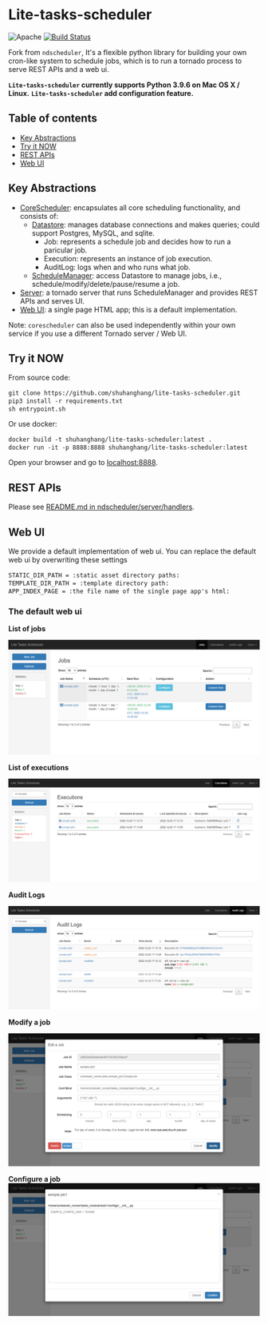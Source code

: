 # Lite-tasks-scheduler

![Apache](https://img.shields.io/hexpm/l/plug.svg) 
[![Build Status](https://travis-ci.org/Nextdoor/ndscheduler.svg)](https://travis-ci.org/Nextdoor/ndscheduler)

Fork from ``ndscheduler``,  It's a flexible python library for building your own cron-like system to schedule jobs, which is to run a tornado process to serve REST APIs and a web ui.


**``Lite-tasks-scheduler`` currently supports Python 3.9.6 on Mac OS X / Linux.**
**``Lite-tasks-scheduler`` add configuration feature.**
## Table of contents
  
  * [Key Abstractions](#key-abstractions)
  * [Try it NOW](#try-it-now)
  * [REST APIs](#rest-apis)
  * [Web UI](#web-ui)

## Key Abstractions

* [CoreScheduler](https://github.com/Nextdoor/ndscheduler/tree/master/ndscheduler/corescheduler): encapsulates all core scheduling functionality, and consists of:
  * [Datastore](https://github.com/Nextdoor/ndscheduler/tree/master/ndscheduler/corescheduler/datastore): manages database connections and makes queries; could support Postgres, MySQL, and sqlite.
    * Job: represents a schedule job and decides how to run a paricular job.
    * Execution: represents an instance of job execution.
    * AuditLog: logs when and who runs what job.
  * [ScheduleManager](https://github.com/Nextdoor/ndscheduler/blob/master/ndscheduler/corescheduler/scheduler_manager.py): access Datastore to manage jobs, i.e., schedule/modify/delete/pause/resume a job.
* [Server](https://github.com/Nextdoor/ndscheduler/tree/master/ndscheduler/server): a tornado server that runs ScheduleManager and provides REST APIs and serves UI.
* [Web UI](https://github.com/Nextdoor/ndscheduler/tree/master/ndscheduler/static): a single page HTML app; this is a default implementation.

Note: ``corescheduler`` can also be used independently within your own service if you use a different Tornado server / Web UI.

## Try it NOW

From source code:

    git clone https://github.com/shuhanghang/lite-tasks-scheduler.git
    pip3 install -r requirements.txt
    sh entrypoint.sh

Or use docker:
    
    docker build -t shuhanghang/lite-tasks-scheduler:latest .
    docker run -it -p 8888:8888 shuhanghang/lite-tasks-scheduler:latest
    
Open your browser and go to [localhost:8888](http://localhost:8888). 


## REST APIs

Please see [README.md in ndscheduler/server/handlers](https://github.com/Nextdoor/ndscheduler/blob/master/ndscheduler/server/handlers/README.md).

## Web UI

We provide a default implementation of web ui. You can replace the default web ui by overwriting these settings

    STATIC_DIR_PATH = :static asset directory paths:
    TEMPLATE_DIR_PATH = :template directory path:
    APP_INDEX_PAGE = :the file name of the single page app's html:
    
### The default web ui

**List of jobs**

![List of jobs](./imges/jobs.png)

**List of executions**

![List of executions](./imges/executions.png)

**Audit Logs**

![Audit logs](./imges/audit-logs.png)

**Modify a job**

![Modify a job](./imges/modify-job.png)

**Configure a job**
![Confiure a job](./imges/configure-job.png)